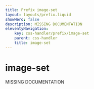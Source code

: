 ```yaml
---
title: Prefix image-set
layout: layouts/prefix.liquid
showHero: false
description: MISSING DOCUMENTATION
eleventyNavigation:
	key: css-handler/prefix/image-set
	parent: css-handler
	title: image-set
---
```


# image-set

MISSING DOCUMENTATION